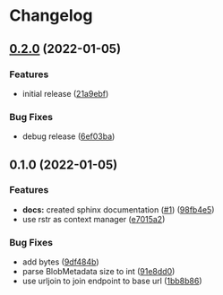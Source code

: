 # Changelog

## [0.2.0](https://github.com/giuppep/rstr-client/compare/v0.1.0...v0.2.0) (2022-01-05)


### Features

* initial release ([21a9ebf](https://github.com/giuppep/rstr-client/commit/21a9ebf4f5835b8fe80c1cab8201d655fb7a9a7b))


### Bug Fixes

* debug release ([6ef03ba](https://github.com/giuppep/rstr-client/commit/6ef03bace414d09a6cd8f1ebba2798202f9912f2))

## 0.1.0 (2022-01-05)


### Features

* **docs:** created sphinx documentation ([#1](https://github.com/giuppep/rstr-client/issues/1)) ([98fb4e5](https://github.com/giuppep/rstr-client/commit/98fb4e561372b8a5855067f0b6fad2afa0967a36))
* use rstr as context manager ([e7015a2](https://github.com/giuppep/rstr-client/commit/e7015a2432c48b52f19f1b6ef55a9fc14c469ce1))


### Bug Fixes

* add bytes ([9df484b](https://github.com/giuppep/rstr-client/commit/9df484b118194aad77894faa1451302ac044e488))
* parse BlobMetadata size to int ([91e8dd0](https://github.com/giuppep/rstr-client/commit/91e8dd018a46e19c091a6b38419dcbee93456cd3))
* use urljoin to join endpoint to base url ([1bb8b86](https://github.com/giuppep/rstr-client/commit/1bb8b8624970dde9c13a0902f1c773a58da10bbb))
